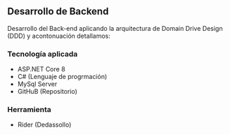 ## Desarrollo de Backend

Desarrollo del Back-end aplicando la arquitectura de Domain Drive Design (DDD) y acontonuación detallamos: 

### Tecnología aplicada
- ASP.NET Core 8
- C# (Lenguaje de progrmación)
- MySql Server
- GitHuB (Repositorio)

### Herramienta 
- Rider (Dedassollo)
